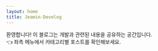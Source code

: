 ```yaml
---
layout: home
title: Jeamin-Develog
---
```


환영합니다! 이 블로그는 개발과 관련된 내용을 공유하는 공간입니다.  
👈 좌측 메뉴에서 카테고리별 포스트를 확인해보세요.

